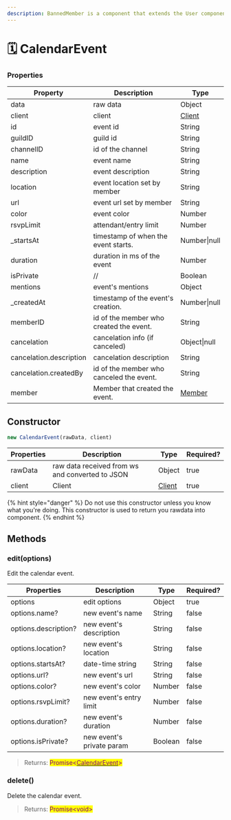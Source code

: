 ```yaml
---
description: BannedMember is a component that extends the User component.
---
```


# 🗓 CalendarEvent

### Properties

| Property                | Description                              | Type                |
| ----------------------- | ---------------------------------------- | ------------------- |
| data                    | raw data                                 | Object              |
| client                  | client                                   | [Client](client.md) |
| id                      | event id                                 | String              |
| guildID                 | guild id                                 | String              |
| channelID               | id of the channel                        | String              |
| name                    | event name                               | String              |
| description             | event description                        | String              |
| location                | event location set by member             | String              |
| url                     | event url set by member                  | String              |
| color                   | event color                              | Number              |
| rsvpLimit               | attendant/entry limit                    | Number              |
| \_startsAt              | timestamp of when the event starts.      | Number\|null        |
| duration                | duration in ms of the event              | Number              |
| isPrivate               | //                                       | Boolean             |
| mentions                | event's mentions                         | Object              |
| \_createdAt             | timestamp of the event's creation.       | Number\|null        |
| memberID                | id of the member who created the event.  | String              |
| cancelation             | cancelation info (if canceled)           | Object\|null        |
| cancelation.description | cancelation description                  | String              |
| cancelation.createdBy   | id of the member who canceled the event. | String              |
| member                  | Member that created the event.           | [Member](member.md) |

## Constructor

```javascript
new CalendarEvent(rawData, client)
```

| Properties | Description                                     | Type                | Required? |
| ---------- | ----------------------------------------------- | ------------------- | --------- |
| rawData    | raw data received from ws and converted to JSON | Object              | true      |
| client     | Client                                          | [Client](client.md) | true      |

{% hint style="danger" %}
Do not use this constructor unless you know what you're doing. This constructor is used to return you rawdata into component.
{% endhint %}

## Methods

### edit(options)

Edit the calendar event.

| Properties           | Description               | Type    | Required? |
| -------------------- | ------------------------- | ------- | --------- |
| options              | edit options              | Object  | true      |
| options.name?        | new event's name          | String  | false     |
| options.description? | new event's description   | String  | false     |
| options.location?    | new event's location      | String  | false     |
| options.startsAt?    | date-time string          | String  | false     |
| options.url?         | new event's url           | String  | false     |
| options.color?       | new event's color         | Number  | false     |
| options.rsvpLimit?   | new event's entry limit   | Number  | false     |
| options.duration?    | new event's duration      | Number  | false     |
| options.isPrivate?   | new event's private param | Boolean | false     |

> Returns: <mark style="color:purple;">Promise<</mark>[<mark style="color:purple;">CalendarEvent</mark>](calendarevent.md)<mark style="color:purple;">></mark>

### delete()

Delete the calendar event.

> Returns: <mark style="color:purple;">Promise\<void></mark>

